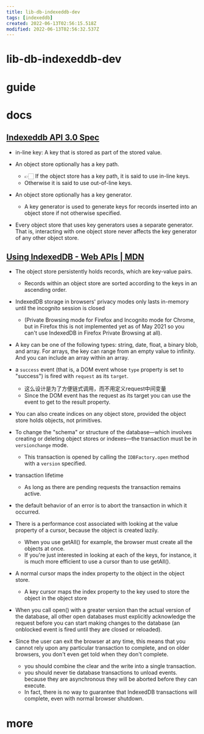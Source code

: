 ```yaml
---
title: lib-db-indexeddb-dev
tags: [indexeddb]
created: 2022-06-13T02:56:15.518Z
modified: 2022-06-13T02:56:32.537Z
---
```


# lib-db-indexeddb-dev

# guide

# docs

## [Indexeddb API 3.0 Spec](https://www.w3.org/TR/IndexedDB/#key-generator-construct)

- in-line key: A key that is stored as part of the stored value.

- An object store optionally has a key path. 
  - 👉🏻 If the object store has a key path, it is said to use in-line keys. 
  - Otherwise it is said to use out-of-line keys.
- An object store optionally has a key generator.
  - A key generator is used to generate keys for records inserted into an object store if not otherwise specified.
- Every object store that uses key generators uses a separate generator. That is, interacting with one object store never affects the key generator of any other object store.

## [Using IndexedDB - Web APIs | MDN](https://developer.mozilla.org/en-US/docs/Web/API/IndexedDB_API/Using_IndexedDB)

- The object store persistently holds records, which are key-value pairs. 
  - Records within an object store are sorted according to the keys in an ascending order.

- IndexedDB storage in browsers' privacy modes only lasts in-memory until the incognito session is closed 
  - (Private Browsing mode for Firefox and Incognito mode for Chrome, but in Firefox this is not implemented yet as of May 2021 so you can't use IndexedDB in Firefox Private Browsing at all).

- A key can be one of the following types: string, date, float, a binary blob, and array. For arrays, the key can range from an empty value to infinity. And you can include an array within an array.

- a `success` event (that is, a DOM event whose `type` property is set to "success") is fired with `request` as its `target`.
  - 这么设计是为了方便链式调用，而不用定义request中间变量
  - Since the DOM event has the request as its target you can use the event to get to the result property.

- You can also create indices on any object store, provided the object store holds objects, not primitives.

- To change the "schema" or structure of the database—which involves creating or deleting object stores or indexes—the transaction must be in `versionchange` mode. 
  - This transaction is opened by calling the `IDBFactory.open` method with a `version` specified.

- transaction lifetime
  - As long as there are pending requests the transaction remains active.
- the default behavior of an error is to abort the transaction in which it occurred. 

- There is a performance cost associated with looking at the value property of a cursor, because the object is created lazily. 
  - When you use getAll() for example, the browser must create all the objects at once. 
  - If you're just interested in looking at each of the keys, for instance, it is much more efficient to use a cursor than to use getAll(). 

- A normal cursor maps the index property to the object in the object store. 
  - A key cursor maps the index property to the key used to store the object in the object store

- When you call open() with a greater version than the actual version of the database, all other open databases must explicitly acknowledge the request before you can start making changes to the database (an onblocked event is fired until they are closed or reloaded). 

- Since the user can exit the browser at any time, this means that you cannot rely upon any particular transaction to complete, and on older browsers, you don't even get told when they don't complete.  
  - you should combine the clear and the write into a single transaction.
  - you should never tie database transactions to unload events. because they are asynchronous they will be aborted before they can execute.
  - In fact, there is no way to guarantee that IndexedDB transactions will complete, even with normal browser shutdown.
# more
